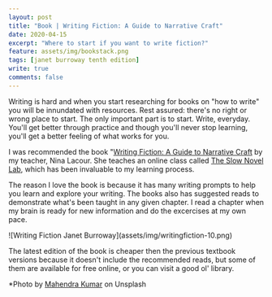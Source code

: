 ```yaml
---	
layout: post	
title: "Book | Writing Fiction: A Guide to Narrative Craft"	
date: 2020-04-15	
excerpt: "Where to start if you want to write fiction?"	
feature: assets/img/bookstack.png	
tags: [janet burroway tenth edition]	
write: true	
comments: false	
---	
```

Writing is hard and when you start researching for books on "how to write" you will be innundated with resources. Rest assured: there's no right or wrong place to start. The only important part is to start. Write, everyday. You'll get better through practice and though you'll never stop learning, you'll get a better feeling of what works for you.

I was recommended the book "[Writing Fiction: A Guide to Narrative Craft](https://www.goodreads.com/book/show/222117.Writing_Fiction) by my teacher, Nina Lacour. She teaches an online class called [The Slow Novel Lab](https://www.ninalacour.com/the-slow-novel-lab), which has been invaluable to my learning process.

The reason I love the book is because it has many writing prompts to help you learn and explore your writing. The books also has suggested reads to demonstrate what's been taught in any given chapter. I read a chapter when my brain is ready for new information and do the excercises at my own pace. 

<div class="image center" markdown="1">
![Writing Fiction Janet Burroway](assets/img/writingfiction-10.png)
</div>

The latest edition of the book is cheaper then the previous textbook versions because it doesn't include the recommended reads, but some of them are available for free online, or you can visit a good ol' library.

*Photo by [Mahendra Kumar](https://unsplash.com/@mahen144) on Unsplash
